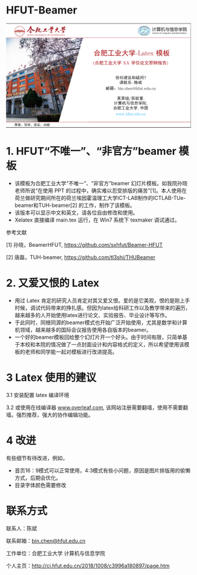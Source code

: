 # HFUT-Beamer

![首页效果图](https://github.com/HFUT-BinChen/HFUT-Beamer/blob/master/beamer.png)

# 1. HFUT“不唯一”、“非官方”beamer 模板
- 该模板为合肥工业大学“不唯一”、“非官方”beamer 幻灯片模板。如我院孙晓老师所说“在使用 PPT 的过程中，确实难以忍受排版的痛苦”[1]。本人使用在荷兰做研究期间所在的荷兰埃因霍温理工大学ICT-LAB制作的ICTLAB-TUe-beamer和TUH-beamer[2] 的工作，制作了该模板。
- 该版本可以显示中文和英文，请各位自由修改和使用。
- Xelatex 直接编译 main.tex 运行，在 Win7 系统下 texmaker 调试通过。
 
参考文献

[1] 孙晓，Beamer­HFUT, https://github.com/sxhfut/Beamer-HFUT

[2] 唐磊，TUH-beamer, https://github.com/tl3shi/THUBeamer

# 2. 又爱又恨的 Latex
- 用过 Latex 肯定的研究人员肯定对其又爱又恨。爱的是它美观，恨的是刚上手时候，调试代码带来的挣扎感。但因为latex给科研工作以及教学带来的遍历，越来越多的人开始使用latex进行论文、实验报告、毕业设计等写作。
- 于此同时，同根同源的beamer模式也开始广泛开始使用，尤其是数学和计算机领域，越来越多的国际会议报告使用各自版本的beamer。
- 一个好的beamer模板回给整个幻灯片开一个好头。由于时间有限，只简单基于本校和本院的情况做了一点封面设计和内容格式的定义，所以希望使用该模板的老师和同学能一起对模板进行改进提高。
   
# 3 Latex 使用的建议
3.1 安装配置 latex 编译环境

3.2 或使用在线编译器 www.overleaf.com, 该网站注册需要翻墙，使用不需要翻墙。强烈推荐，强大的协作编辑功能。

# 4 改进
有些细节有待改进，例如，
- 首页16：9模式可以正常使用，4:3模式有些小问题，原因是图片排版用的偷懒方式，后期会优化。
- 目录字体颜色需要修改

# 联系方式
联系人：陈斌

联系邮箱：bin.chen@hfut.edu.cn

工作单位：合肥工业大学 计算机与信息学院 

个人主页：http://ci.hfut.edu.cn/2018/1008/c3996a180897/page.htm
